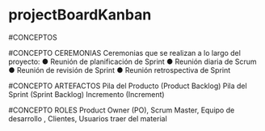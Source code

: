 # projectBoardKanban

#CONCEPTOS

#CONCEPTO CEREMONIAS
Ceremonias que se realizan a lo largo del proyecto:
● Reunión de planificación de Sprint 
● Reunión diaria de Scrum 
● Reunión de revisión de Sprint 
● Reunión retrospectiva de Sprint


#CONCEPTO ARTEFACTOS
Pila del Producto (Product Backlog)
Pila del Sprint (Sprint Backlog) Incremento (Increment)


#CONCEPTO ROLES
Product Owner (PO), 
Scrum Master, 
Equipo de desarrollo ,
Clientes,
Usuarios traer del material
